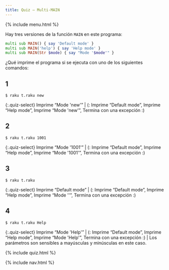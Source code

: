 ```yaml
---
title: Quiz — Multi-MAIN
---
```


{% include menu.html %}

Hay tres versiones de la función `MAIN` en este programa:

```raku
multi sub MAIN() { say 'Default mode' }
multi sub MAIN('help') { say 'Help mode' }
multi sub MAIN(Str $mode) { say "Mode '$mode'" }
```

¿Qué imprime el programa si se ejecuta con uno de los siguientes comandos:

## 1

```console
$ raku t.raku new
```

{:.quiz-select}
Imprime “Mode &apos;new&apos;” | (: Imprime “Default mode”, Imprime “Help mode”, Imprime “Mode &apos;new&apos;”, Termina con una excepción :)

## 2

```console
$ raku t.raku 1001
```

{:.quiz-select}
Imprime “Mode &apos;1001&apos;” | (: Imprime “Default mode”, Imprime “Help mode”, Imprime “Mode &apos;1001&apos;”, Termina con una excepción :)

## 3

```console
$ raku t.raku
```

{:.quiz-select}
Imprime “Default mode” | (: Imprime “Default mode”, Imprime “Help mode”, Imprime “Mode &apos;&apos;”, Termina con una excepción :)

## 4

```console
$ raku t.raku Help
```

{:.quiz-select}
Imprime “Mode &apos;Help&apos;” | (: Imprime “Default mode”, Imprime “Help mode”, Imprime “Mode &apos;Help&apos;”, Termina con una excepción :) | Los parámetros son sensibles a mayúsculas y minúsculas en este caso.

{% include quiz.html %}

{% include nav.html %}